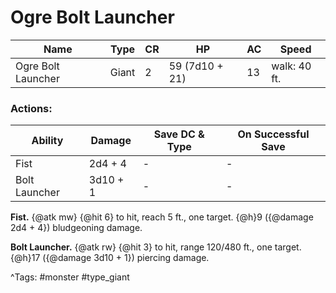 # Ogre Bolt Launcher

| Name | Type | CR | HP | AC | Speed |
|------|------|----|----|----|-------|
| Ogre Bolt Launcher | Giant | 2 | 59 (7d10 + 21) | 13 | walk: 40 ft. |

### Actions:

| Ability | Damage | Save DC & Type | On Successful Save |
|---------|--------|----------------|--------------------|
| Fist | 2d4 + 4 | - | - |
| Bolt Launcher | 3d10 + 1 | - | - |


**Fist.** {@atk mw} {@hit 6} to hit, reach 5 ft., one target. {@h}9 ({@damage 2d4 + 4}) bludgeoning damage.

**Bolt Launcher.** {@atk rw} {@hit 3} to hit, range 120/480 ft., one target. {@h}17 ({@damage 3d10 + 1}) piercing damage.

^Tags: #monster #type_giant